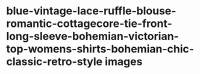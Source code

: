 # blue-vintage-lace-ruffle-blouse-romantic-cottagecore-tie-front-long-sleeve-bohemian-victorian-top-womens-shirts-bohemian-chic-classic-retro-style images